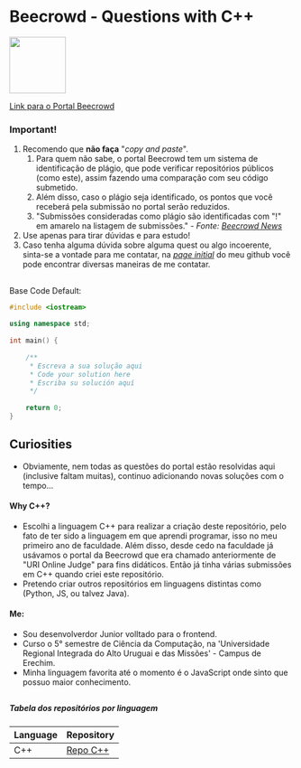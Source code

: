 # Beecrowd - Questions with C++ </br>
<div>
 <a href="https://www.beecrowd.com.br/judge/"><img src="https://resources.beecrowd.com.br/judge/img/5.0/logo-beecrowd.png?1635097036" height="100"></a>
</div>

[Link para o Portal Beecrowd](https://www.beecrowd.com.br/judge/)

### **Important!**
1. Recomendo que **não faça** "_copy and paste_".
   1. Para quem não sabe, o portal Beecrowd tem um sistema de identificação de plágio, que pode verificar repositórios públicos (como este), assim fazendo uma comparação com seu código submetido.
   1. Além disso, caso o plágio seja identificado, os pontos que você receberá pela submissão no portal serão reduzidos.
   1. "Submissões consideradas como plágio são identificadas com "!" em amarelo na listagem de submissões." - _Fonte: [Beecrowd News](https://www.beecrowd.com.br/judge/pt/news)_
1. Use apenas para tirar dúvidas e para estudo!
1. Caso tenha alguma dúvida sobre alguma quest ou algo incoerente, sinta-se a vontade para me contatar, na [_page initial_](https://github.com/JaissonB) do meu github você pode encontrar diversas maneiras de me contatar.
##

Base Code Default:
```c++
#include <iostream>
 
using namespace std;
 
int main() {
 
    /**
     * Escreva a sua solução aqui
     * Code your solution here
     * Escriba su solución aquí
     */
 
    return 0;
}
```

## Curiosities

- Obviamente, nem todas as questões do portal estão resolvidas aqui (inclusive faltam muitas), continuo adicionando novas soluções com o tempo...

#### Why C++?
- Escolhi a linguagem C++ para realizar a criação deste repositório, pelo fato de ter sido a linguagem em que aprendi programar, isso no meu primeiro ano de faculdade. Além disso, desde cedo na faculdade já usávamos o portal da Beecrowd que era chamado anteriormente de "URI Online Judge" para fins didáticos. Então já tinha várias submissões em C++ quando criei este repositório.
- Pretendo criar outros repositórios em linguagens distintas como (Python, JS, ou talvez Java).
 
#### Me:
 - Sou desenvolverdor Junior volltado para o frontend.
 - Curso o 5° semestre de Ciência da Computação, na 'Universidade Regional Integrada do Alto Uruguai e das Missões' - Campus de Erechim.
 - Minha linguagem favorita até o momento é o JavaScript onde sinto que possuo maior conhecimento.
 
 ##
 
##### Tabela dos repositórios por linguagem
| Language | Repository |
| ---  | --- |
| C++  | [Repo C++](https://github.com/JaissonB/Beecrowd-Cplusplus) |
